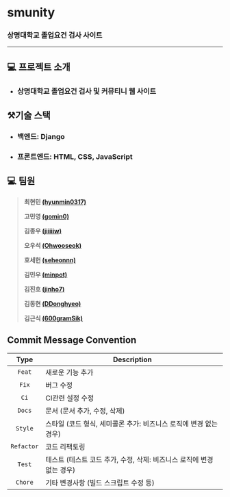 # smunity

### 상명대학교 졸업요건 검사 사이트

---

## :computer: 프로젝트 소개

* ### 상명대학교 졸업요건 검사 및 커뮤티니 웹 사이트

## ⚒️기술 스택

* ### 백엔드: Django
* ### 프론트엔드: HTML, CSS, JavaScript

## :computer: 팀원 

> **최현민 [(hyunmin0317)](https://github.com/hyunmin0317)**
>
> **고민영 [(gomin0)](https://github.com/gomin0)**
> 
> **김종우 [(jiiiiiw)](https://github.com/jiiiiiw)**
> 
> **오우석 [(Ohwooseok)](https://github.com/Ohwooseok)**
> 
> **호세헌 [(seheonnn)](https://github.com/seheonnn)**
> 
> **김민우 [(minpot)](https://github.com/minpot)**
> 
> **김진호 [(jinho7)](https://github.com/jinho7)**
> 
> **김동현 [(DDonghyeo)](https://github.com/DDonghyeo)**
> 
> **김근식 [(600gramSik)](https://github.com/600gramSik)**

## Commit Message Convention

|    Type     | Description  |
|:-----------:|---|
|   `Feat`    | 새로운 기능 추가 |
|    `Fix`    | 버그 수정 |
|    `Ci`     | CI관련 설정 수정 |
|   `Docs`    | 문서 (문서 추가, 수정, 삭제) |
|   `Style`   | 스타일 (코드 형식, 세미콜론 추가: 비즈니스 로직에 변경 없는 경우) |
| `Refactor`  | 코드 리팩토링 |
|   `Test`    | 테스트 (테스트 코드 추가, 수정, 삭제: 비즈니스 로직에 변경 없는 경우) |
|   `Chore`   | 기타 변경사항 (빌드 스크립트 수정 등) |
